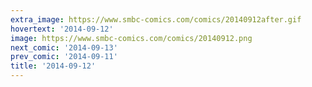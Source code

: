 ```yaml
---
extra_image: https://www.smbc-comics.com/comics/20140912after.gif
hovertext: '2014-09-12'
image: https://www.smbc-comics.com/comics/20140912.png
next_comic: '2014-09-13'
prev_comic: '2014-09-11'
title: '2014-09-12'
---
```


